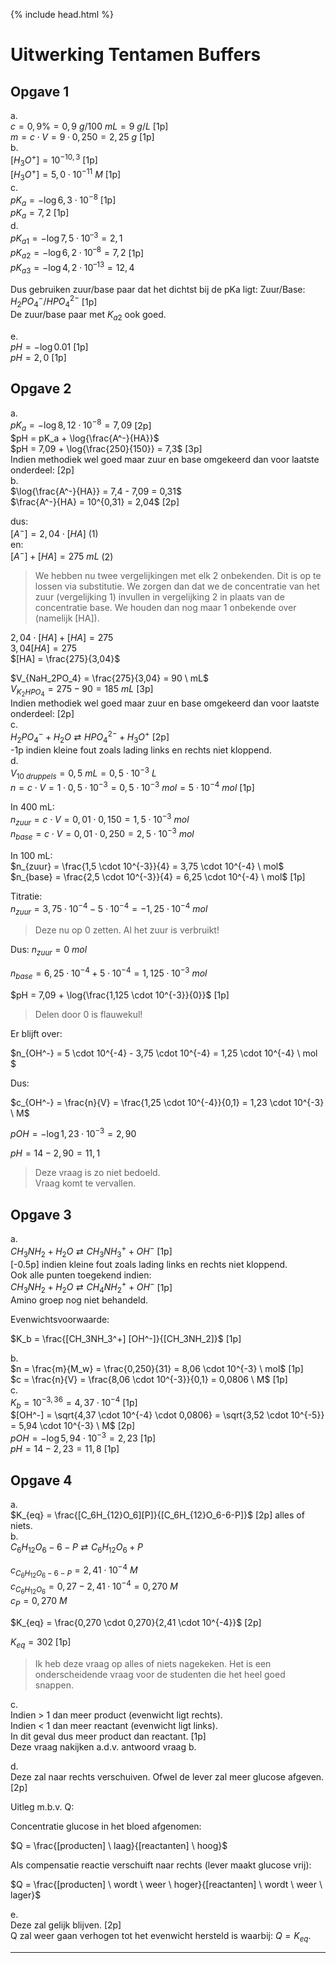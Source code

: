 {% include head.html %}

# Uitwerking Tentamen Buffers

## Opgave 1
a.  
$c = 0,9\% = 0,9 \ g/100 \ mL = 9 \ g/L$ [1p]  
$m = c \cdot V = 9 \cdot 0,250 = 2,25 \ g$ [1p]  
b.  
$[H_3O^+] = 10^{-10,3}$ [1p]  
$[H_3O^+] = 5,0 \cdot 10^{-11} \ M$ [1p]  
c.  
$pK_a = -\log{6,3 \cdot 10^{-8}}$ [1p]  
$pK_a = 7,2$ [1p]  
d.  
$pK_{a1} = -\log{7,5 \cdot 10^{–3}} = 2,1$  
$pK_{a2} = -\log{6,2 \cdot 10^{–8}} = 7,2$ [1p]  
$pK_{a3} = -\log{4,2 \cdot 10^{–13}} = 12,4$  

Dus gebruiken zuur/base paar dat het dichtst bij de pKa ligt:
Zuur/Base:
$H_2PO_4^-/HPO_4^{2-}$ [1p]  
De zuur/base paar met $K_{a2}$ ook goed.  

e.  
$pH = -\log{0.01}$ [1p]  
$pH  = 2,0$ [1p]  

## Opgave 2

a.  
$pK_a = -\log{8,12 \cdot 10^{-8}} = 7,09$ [2p]  
$pH = pK_a + \log{\frac{A^-}{HA}}$  
$pH = 7,09 + \log{\frac{250}{150}} = 7,3$ [3p]  
Indien methodiek wel goed maar zuur en base omgekeerd dan voor laatste onderdeel: [2p]  
b.  
$\log{\frac{A^-}{HA}} = 7,4 - 7,09 = 0,31$  
$\frac{A^-}{HA} = 10^{0,31} = 2,04$ [2p]  

dus:  
$[A^-] = 2,04 \cdot [HA]$ (1)  
en:  
$[A^-] + [HA] = 275 \ mL$ (2)  

>We hebben nu twee vergelijkingen met elk 2 onbekenden. Dit is op te lossen via substitutie. We zorgen dan dat we de concentratie van het zuur (vergelijking 1) invullen in vergelijking 2 in plaats van de concentratie base. We houden dan nog maar 1 onbekende over (namelijk [HA]).  

$2,04 \cdot [HA] + [HA] = 275$  
$3,04 [HA] = 275$  
$[HA] = \frac{275}{3,04}$  

$V_{NaH_2PO_4} = \frac{275}{3,04} = 90 \ mL$  
$V_{K_2HPO_4} = 275 - 90 = 185 \ mL$ [3p]  
Indien methodiek wel goed maar zuur en base omgekeerd dan voor laatste onderdeel: [2p]  
c.  
$H_2PO_4^- + H_2O \rightleftarrows HPO_4^{2-} + H_3O^+$ [2p]  
-1p indien kleine fout zoals lading links en rechts niet kloppend.  
d.  
$V_{10 \ druppels} = 0,5 \ mL = 0,5 \cdot 10^{-3} \ L$  
$n = c \cdot V = 1 \cdot 0,5 \cdot 10^{-3} = 0,5 \cdot 10^{-3} \ mol = 5 \cdot 10^{-4} \ mol$ [1p]  

In 400 mL:  
$n_{zuur} = c \cdot V = 0,01 \cdot 0,150 = 1,5 \cdot 10^{-3} \ mol$  
$n_{base} = c \cdot V = 0,01 \cdot 0,250 = 2,5 \cdot 10^{-3} \ mol$  

In 100 mL:  
$n_{zuur} = \frac{1,5 \cdot 10^{-3}}{4} = 3,75 \cdot 10^{-4} \ mol$  
$n_{base} = \frac{2,5 \cdot 10^{-3}}{4} = 6,25 \cdot 10^{-4} \ mol$ [1p]  

Titratie:  
$n_{zuur} = 3,75 \cdot 10^{-4} - 5 \cdot 10^{-4} = -1,25 \cdot 10^{-4} \ mol$  
>Deze nu op 0 zetten. Al het zuur is verbruikt!  

Dus:
$n_{zuur} = 0 \ mol$  

$n_{base} = 6,25 \cdot 10^{-4} + 5 \cdot 10^{-4} = 1,125 \cdot 10^{-3} \ mol$  

$pH = 7,09 + \log{\frac{1,125 \cdot 10^{-3}}{0}}$ [1p]  

>Delen door 0 is flauwekul!  

Er blijft over:  

$n_{OH^-} = 5 \cdot 10^{-4} - 3,75 \cdot 10^{-4} = 1,25 \cdot 10^{-4} \ mol  $  

Dus:  

$c_{OH^-} = \frac{n}{V} = \frac{1,25 \cdot 10^{-4}}{0,1} = 1,23 \cdot 10^{-3} \ M$  

$pOH = -\log{1,23 \cdot 10^{-3}} = 2,90$  

$pH = 14 - 2,90 = 11,1$  

>Deze vraag is zo niet bedoeld.  
>Vraag komt te vervallen.  


## Opgave 3

a.  
$CH_3NH_2 + H_2O \rightleftarrows CH_3NH_3^+ + OH^-$ [1p]  
[-0.5p] indien kleine fout zoals lading links en rechts niet kloppend.  
Ook alle punten toegekend indien:  
$CH_3NH_2 + H_2O \rightleftarrows CH_4NH_2^+ + OH^-$ [1p]  
Amino groep nog niet behandeld.  

Evenwichtsvoorwaarde:  

$K_b = \frac{[CH_3NH_3^+] [OH^-]}{[CH_3NH_2]}$ [1p]  

b.  
$n = \frac{m}{M_w} = \frac{0,250}{31} = 8,06 \cdot 10^{-3} \ mol$ [1p]  
$c = \frac{n}{V} = \frac{8,06 \cdot 10^{-3}}{0,1} = 0,0806 \ M$ [1p]  
c.  
$K_b = 10^{-3,36} = 4,37 \cdot 10^{-4}$ [1p]  
$[OH^-] = \sqrt{4,37 \cdot 10^{-4} \cdot 0,0806} = \sqrt{3,52 \cdot 10^{-5}} = 5,94 \cdot 10^{-3} \ M$ [2p]  
$pOH = -\log{5,94 \cdot 10^{-3}} = 2,23$ [1p]  
$pH = 14 - 2,23 = 11,8$ [1p]  

## Opgave 4

a.  
$K_{eq} = \frac{[C_6H_{12}O_6][P]}{[C_6H_{12}O_6-6-P]}$ [2p] alles of niets.  
b.  
$C_6H_{12}O_6-6-P \rightleftarrows C_6H_{12}O_6 + P$  

$c_{C_6H_{12}O_6-6-P} = 2,41 \cdot 10^{-4} \ M$  
$c_{C_6H_{12}O_6} = 0,27 - 2,41 \cdot 10^{-4} = 0,270\ M$  
$c_P = 0,270 \ M$  

$K_{eq} = \frac{0,270 \cdot 0,270}{2,41 \cdot 10^{-4}}$ [2p]  

$K_{eq} = 302$ [1p]  

>Ik heb deze vraag op alles of niets nagekeken. Het is een onderscheidende vraag voor de studenten die het heel goed snappen.  

c.  
Indien > 1 dan meer product (evenwicht ligt rechts).  
Indien < 1 dan meer reactant (evenwicht ligt links).  
In dit geval dus meer product dan reactant. [1p]  
Deze vraag nakijken a.d.v. antwoord vraag b.  

d.  
Deze zal naar rechts verschuiven. Ofwel de lever zal meer glucose afgeven. [2p]  

Uitleg m.b.v. Q:  

Concentratie glucose in het bloed afgenomen:  

$Q = \frac{[producten] \ laag}{[reactanten] \ hoog}$  

Als compensatie reactie verschuift naar rechts (lever maakt glucose vrij):  

$Q = \frac{[producten] \ wordt \ weer \ hoger}{[reactanten] \ wordt \ weer \ lager}$  

e.  
Deze zal gelijk blijven. [2p]  
Q zal weer gaan verhogen tot het evenwicht hersteld is waarbij: $Q = K_{eq}$.  

---
